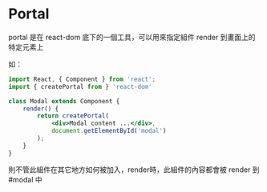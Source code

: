 # Portal

portal 是在 react-dom 底下的一個工具，可以用來指定組件 render 到畫面上的特定元素上

如：

```jsx
import React, { Component } from 'react';
import { createPortal from } 'react-dom'

class Modal extends Component {
    render() {
        return createPortal(
            <div>Modal content ...</div>,
            document.getElementById('modal')
        );
    }
}
```

則不管此組件在其它地方如何被加入，render時，此組件的內容都會被 render 到 #modal 中